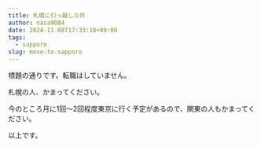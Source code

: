 ```yaml
---
title: 札幌に引っ越した件
author: nasa9084
date: 2024-11-08T17:33:18+09:00
tags:
  - sapporo
slug: move-to-sapporo
---
```


標題の通りです。転職はしていません。

札幌の人、かまってください。

今のところ月に1回〜2回程度東京に行く予定があるので、関東の人もかまってください。

以上です。
